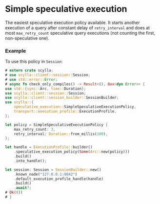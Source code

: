 # Simple speculative execution

The easiest speculative execution policy available.  It starts another
execution of a query after constant delay of `retry_interval` and does at most
`max_retry_count` speculative query executions (not counting the first,
non-speculative one).

### Example
To use this policy in `Session`:
```rust
# extern crate scylla;
# use scylla::client::session::Session;
# use std::error::Error;
# async fn check_only_compiles() -> Result<(), Box<dyn Error>> {
use std::{sync::Arc, time::Duration};
use scylla::client::session::Session;
use scylla::client::session_builder::SessionBuilder;
use scylla::{
    speculative_execution::SimpleSpeculativeExecutionPolicy,
    transport::execution_profile::ExecutionProfile,
};

let policy = SimpleSpeculativeExecutionPolicy {
    max_retry_count: 3,
    retry_interval: Duration::from_millis(100),
};

let handle = ExecutionProfile::builder()
    .speculative_execution_policy(Some(Arc::new(policy)))
    .build()
    .into_handle();

let session: Session = SessionBuilder::new()
    .known_node("127.0.0.1:9042")
    .default_execution_profile_handle(handle)
    .build()
    .await?;
# Ok(())
# }
```

